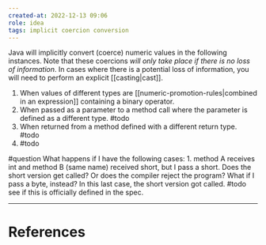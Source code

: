 ```yaml
---
created-at: 2022-12-13 09:06
role: idea
tags: implicit coercion conversion
---
```


Java will implicitly convert (coerce) numeric values in the following instances. Note that these coercions *will only take place if there is no loss of information*. In cases where there is a potential loss of information, you will need to perform an explicit [[casting|cast]].

1. When values of different types are [[numeric-promotion-rules|combined in an expression]] containing a binary operator.
2. When passed as a parameter to a method call where the parameter is defined as a different type. #todo 
3. When returned from a method defined with a different return type. #todo
4. #todo

#question What happens if I have the following cases: 1. method A receives int and method B (same name) received short, but I pass a short. Does the short version get called? Or does the compiler reject the program? What if I pass a byte, instead? In this last case, the short version got called. #todo see if this is officially defined in the spec.

---
# References
